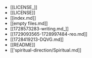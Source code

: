 - [[LICENSE_]]
- [[LICENSE]]
- [[index.md]]
- [[empty files.md]]
- [[1728573283-writing.md_]]
- [[1729093565-1728997484-reo.md]]
- [[1728419213-DQVG.md]]
- [[README]]
- [['spiritual-direction/Spiritual.md]]
